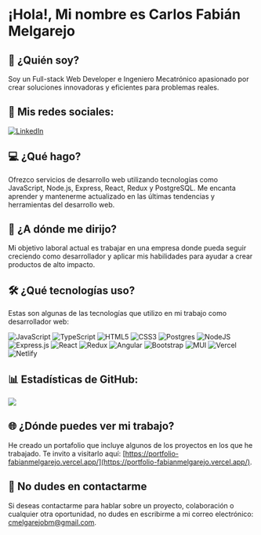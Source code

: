 # ¡Hola!, Mi nombre es Carlos Fabián Melgarejo

## 👋 ¿Quién soy?

Soy un Full-stack Web Developer e Ingeniero Mecatrónico apasionado por crear soluciones innovadoras y eficientes para problemas reales.

## 🤝 Mis redes sociales:
[![LinkedIn](https://img.shields.io/badge/LinkedIn-%230077B5.svg?logo=linkedin&logoColor=white)](https://linkedin.com/in/cmelgarejobm/) 

## 💻 ¿Qué hago?

Ofrezco servicios de desarrollo web utilizando tecnologías como JavaScript, Node.js, Express, React, Redux y PostgreSQL. Me encanta aprender y mantenerme actualizado en las últimas tendencias y herramientas del desarrollo web.

## 🚀 ¿A dónde me dirijo?

Mi objetivo laboral actual es trabajar en una empresa donde pueda seguir creciendo como desarrollador y aplicar mis habilidades para ayudar a crear productos de alto impacto.

## 🛠 ¿Qué tecnologías uso?

Estas son algunas de las tecnologías que utilizo en mi trabajo como desarrollador web:

![JavaScript](https://img.shields.io/badge/javascript-%23323330.svg?style=for-the-badge&logo=javascript&logoColor=%23F7DF1E) ![TypeScript](https://img.shields.io/badge/typescript-%23007ACC.svg?style=for-the-badge&logo=typescript&logoColor=white) ![HTML5](https://img.shields.io/badge/html5-%23E34F26.svg?style=for-the-badge&logo=html5&logoColor=white) ![CSS3](https://img.shields.io/badge/css3-%231572B6.svg?style=for-the-badge&logo=css3&logoColor=white) ![Postgres](https://img.shields.io/badge/postgres-%23316192.svg?style=for-the-badge&logo=postgresql&logoColor=white)  ![NodeJS](https://img.shields.io/badge/node.js-6DA55F?style=for-the-badge&logo=node.js&logoColor=white) ![Express.js](https://img.shields.io/badge/express.js-%23404d59.svg?style=for-the-badge&logo=express&logoColor=%2361DAFB) ![React](https://img.shields.io/badge/react-%2320232a.svg?style=for-the-badge&logo=react&logoColor=%2361DAFB) ![Redux](https://img.shields.io/badge/redux-%23593d88.svg?style=for-the-badge&logo=redux&logoColor=white) ![Angular](https://img.shields.io/badge/Angular-DD0031?style=for-the-badge&logo=angular&logoColor=white) ![Bootstrap](https://img.shields.io/badge/bootstrap-%23563D7C.svg?style=for-the-badge&logo=bootstrap&logoColor=white) ![MUI](https://img.shields.io/badge/MUI-%230081CB.svg?style=for-the-badge&logo=material-ui&logoColor=white) ![Vercel](https://img.shields.io/badge/vercel-%23000000.svg?style=for-the-badge&logo=vercel&logoColor=white) ![Netlify](https://img.shields.io/badge/netlify-%23000000.svg?style=for-the-badge&logo=netlify&logoColor=#00C7B7)

## 📊 Estadísticas de GitHub:
![](https://github-readme-streak-stats.herokuapp.com/?user=fabianbm15&theme=dark&hide_border=false)

## 🌐 ¿Dónde puedes ver mi trabajo?

He creado un portafolio que incluye algunos de los proyectos en los que he trabajado. Te invito a visitarlo aquí: [https://portfolio-fabianmelgarejo.vercel.app/](https://portfolio-fabianmelgarejo.vercel.app/).

## 📧 No dudes en contactarme

Si deseas contactarme para hablar sobre un proyecto, colaboración o cualquier otra oportunidad, no dudes en escribirme a mi correo electrónico: cmelgarejobm@gmail.com.
